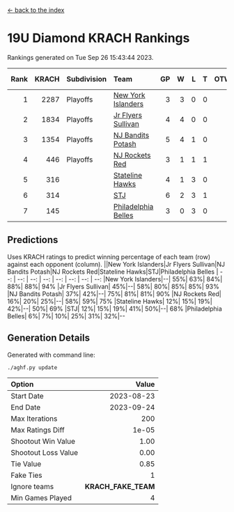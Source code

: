 [<- back to the index](readme.md)
# 19U Diamond KRACH Rankings
Rankings generated on Tue Sep 26 15:43:44 2023.

Rank|KRACH|Subdivision|Team|GP|W|L|T|OTW|OTL|SoS|Exp Wins|Win Diff
---:|---:|:---|:---|---:|---:|---:|---:|---:|---:|---:|---:|---:
1|2287|Playoffs|[New York Islanders](https://gamesheetstats.com/seasons/3663/teams/140861/schedule)|3|3|0|0|0|0|580|3.9|0.0
2|1834|Playoffs|[Jr Flyers Sullivan](https://gamesheetstats.com/seasons/3663/teams/140859/schedule)|4|4|0|0|1|0|310|4.8|-0.0
3|1354|Playoffs|[NJ Bandits Potash](https://gamesheetstats.com/seasons/3663/teams/140857/schedule)|5|4|1|0|0|0|684|4.9|0.0
4|446|Playoffs|[NJ Rockets Red](https://gamesheetstats.com/seasons/3663/teams/140855/schedule)|3|1|1|1|0|0|602|2.7|0.0
5|316||[Stateline Hawks](https://gamesheetstats.com/seasons/3663/teams/141851/schedule)|4|1|3|0|0|1|1125|1.8|-0.0
6|314||[STJ](https://gamesheetstats.com/seasons/3663/teams/140858/schedule)|6|2|3|1|0|0|606|3.7|0.0
7|145||[Philadelphia Belles](https://gamesheetstats.com/seasons/3663/teams/140864/schedule)|3|0|3|0|0|0|776|0.9|0.0

## Predictions
Uses KRACH ratings to predict winning percentage of each team (row) against each opponent (column).
||New York Islanders|Jr Flyers Sullivan|NJ Bandits Potash|NJ Rockets Red|Stateline Hawks|STJ|Philadelphia Belles
| --: | --: | --: | --: | --: | --: | --: | --: 
|New York Islanders|--| 55%| 63%| 84%| 88%| 88%| 94%
|Jr Flyers Sullivan| 45%|--| 58%| 80%| 85%| 85%| 93%
|NJ Bandits Potash| 37%| 42%|--| 75%| 81%| 81%| 90%
|NJ Rockets Red| 16%| 20%| 25%|--| 58%| 59%| 75%
|Stateline Hawks| 12%| 15%| 19%| 42%|--| 50%| 69%
|STJ| 12%| 15%| 19%| 41%| 50%|--| 68%
|Philadelphia Belles|  6%|  7%| 10%| 25%| 31%| 32%|--

## Generation Details

Generated with command line:
```
./aghf.py update
```

| Option | Value |
| :----- | ----: |
| Start Date | 2023-08-23 |
| End Date | 2023-09-24 |
| Max Iterations | 200 |
| Max Ratings Diff | 1e-05 |
| Shootout Win Value | 1.00 |
| Shootout Loss Value | 0.00 |
| Tie Value | 0.85 |
| Fake Ties | 1 |
| Ignore teams | __KRACH_FAKE_TEAM__ |
| Min Games Played | 4 |

